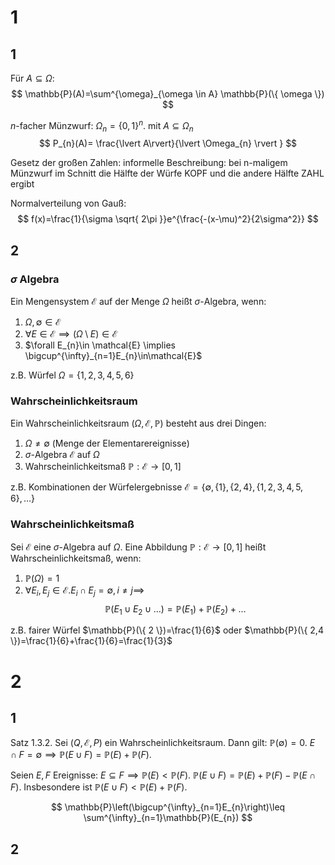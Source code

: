 # 1
## 1
Für $A \subseteq \Omega$:
$$
\mathbb{P}(A)=\sum^{\omega}_{\omega \in A} \mathbb{P}(\{ \omega \})
$$

$n$-facher Münzwurf:
$\Omega_{n}=\{ 0,1 \}^n$. mit $A \subseteq \Omega_{n}$
$$
P_{n}(A)= \frac{\lvert A\rvert}{\lvert \Omega_{n} \rvert } 
$$

Gesetz der großen Zahlen:
informelle Beschreibung: bei n-maligem Münzwurf im Schnitt die Hälfte der Würfe KOPF und die andere Hälfte ZAHL ergibt

Normalverteilung von Gauß:
$$
f(x)=\frac{1}{\sigma \sqrt{ 2\pi }}e^{\frac{-(x-\mu)^2}{2\sigma^2}}
$$

## 2
### $\sigma$ Algebra
Ein Mengensystem $\mathcal{E}$ auf der Menge $\Omega$ heißt $\sigma$-Algebra, wenn:
1. $\Omega, \emptyset \in \mathcal{E}$ 
2. $\forall E\in \mathcal{E}\implies (\Omega \setminus E)\in\mathcal{E}$
3. $\forall E_{n}\in \mathcal{E} \implies \bigcup^{\infty}_{n=1}E_{n}\in\mathcal{E}$

z.B. Würfel $\Omega=\{ 1,2,3,4,5,6 \}$

### Wahrscheinlichkeitsraum
Ein Wahrscheinlichkeitsraum $(\Omega, \mathcal{E}, \mathbb{P})$ besteht aus drei Dingen: 
1. $\Omega\neq \emptyset$ (Menge der Elementarereignisse)
2. $\sigma$-Algebra $\mathcal{E}$ auf $\Omega$
3. Wahrscheinlichkeitsmaß $\mathbb{P}:\mathcal{E}\to[0,1]$


z.B. Kombinationen der Würfelergebnisse $\mathcal{E}=\{ \emptyset, \{ 1 \}, \{ 2,4 \}, \{ 1,2,3,4,5,6 \},\dots \}$

### Wahrscheinlichkeitsmaß
Sei $\mathcal{E}$ eine $\sigma$-Algebra auf $\Omega$. Eine Abbildung $\mathbb{P}: \mathcal{E}\to [0,1]$ heißt Wahrscheinlichkeitsmaß, wenn:
1. $\mathbb{P}(\Omega)=1$
2. $\forall E_{i}, E_{j} \in \mathcal{E}. E_{i}\cap E_{j}=\emptyset, i\neq j \implies$
   $$
\mathbb{P}(E_{1}\cup E_{2}\cup\dots)=\mathbb{P}(E_{1})+\mathbb{P}(E_{2})+\dots
$$

z.B. fairer Würfel $\mathbb{P}(\{ 2 \})=\frac{1}{6}$ oder $\mathbb{P}(\{ 2,4 \})=\frac{1}{6}+\frac{1}{6}=\frac{1}{3}$

# 2
## 1
Satz 1.3.2. Sei $(Q, \mathcal{E}, P)$ ein Wahrscheinlichkeitsraum. Dann gilt:
$\mathbb{P}(\emptyset) = 0$.
$E \cap F = \emptyset \implies \mathbb{P}(E \cup F) = \mathbb{P}(E) + \mathbb{P}(F)$.

Seien $E, F$ Ereignisse:
$E \subseteq F \implies \mathbb{P}(E) < \mathbb{P}(F)$.
$\mathbb{P}(E \cup F) = \mathbb{P}(E) + \mathbb{P}(F) - \mathbb{P}(E\cap F)$. Insbesondere ist $\mathbb{P}(E\cup F) < \mathbb{P}(E) + \mathbb{P}(F)$. 

$$
\mathbb{P}\left(\bigcup^{\infty}_{n=1}E_{n}\right)\leq \sum^{\infty}_{n=1}\mathbb{P}(E_{n})
$$

## 2
